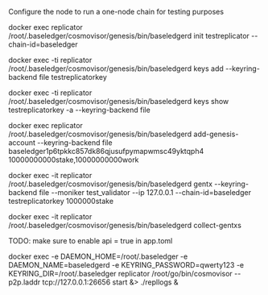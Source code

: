 Configure the node to run a one-node chain for testing purposes

docker exec replicator /root/.baseledger/cosmovisor/genesis/bin/baseledgerd init testreplicator --chain-id=baseledger

docker exec -ti replicator /root/.baseledger/cosmovisor/genesis/bin/baseledgerd keys add --keyring-backend file testreplicatorkey

docker exec -ti replicator /root/.baseledger/cosmovisor/genesis/bin/baseledgerd  keys show testreplicatorkey -a --keyring-backend file

docker exec replicator /root/.baseledger/cosmovisor/genesis/bin/baseledgerd add-genesis-account --keyring-backend file baseledger1p6tpkkc857dk86qjusufpymapwmsc49yktqph4 10000000000stake,10000000000work

docker exec -it replicator /root/.baseledger/cosmovisor/genesis/bin/baseledgerd gentx --keyring-backend file --moniker test_validator --ip 127.0.0.1 --chain-id=baseledger testreplicatorkey 1000000stake

docker exec -it replicator /root/.baseledger/cosmovisor/genesis/bin/baseledgerd collect-gentxs

TODO: make sure to enable api = true in app.toml

docker exec -e DAEMON_HOME=/root/.baseledger -e DAEMON_NAME=baseledgerd -e KEYRING_PASSWORD=qwerty123 -e KEYRING_DIR=/root/.baseledger replicator /root/go/bin/cosmovisor  --p2p.laddr tcp://127.0.0.1:26656 start &> ./repllogs &

